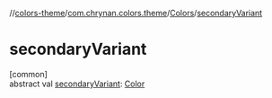 //[colors-theme](../../../index.md)/[com.chrynan.colors.theme](../index.md)/[Colors](index.md)/[secondaryVariant](secondary-variant.md)

# secondaryVariant

[common]\
abstract val [secondaryVariant](secondary-variant.md): [Color](../../../../colors-core/colors-core/com.chrynan.colors/-color/index.md)
